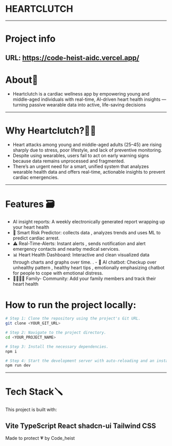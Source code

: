 # HEARTCLUTCH
----
# Project info
**URL: https://code-heist-aidc.vercel.app/**
----
# About🚀

- Heartclutch is a cardiac wellness app by empowering young and middle-aged individuals with real-time, AI-driven heart health insights — turning passive wearable data into active, life-saving decisions
----
# Why Heartclutch?💙🤍

- Heart attacks among young and middle-aged adults (25–45) are rising sharply due to stress, poor lifestyle, and lack of preventive monitoring.
-  Despite using wearables, users fail to act on early warning signs because data remains unprocessed and fragmented.
- There’s an urgent need for a smart, unified system that analyzes wearable health data and offers real-time, actionable insights to prevent cardiac emergencies.
-----
# Features 🗃️ 
- AI insight reports: A weekly electronically generated report wrapping up your heart health
- 🧠 Smart Risk Predictor: collects data , analyzes trends and uses ML to predict cardiac arrest. 
- ⚠️ Real-Time-Alerts: Instant alerts , sends notification and alert emergency contacts and nearby medical services. 
- 📊 Heart Health Dashboard: Interactive and clean visualized data through charts and graphs over time. . - 🤖 AI chatbot: Checkup over unhealthy pattern , healthy heart tips , emotionally emphasizing chatbot for people to cope with emotional distress. 
- 👨‍👩‍👧‍👦 Family- Community: Add your family members and track their heart health

# How to run the project locally:

```sh
# Step 1: Clone the repository using the project's Git URL.
git clone <YOUR_GIT_URL>

# Step 2: Navigate to the project directory.
cd <YOUR_PROJECT_NAME>

# Step 3: Install the necessary dependencies.
npm i

# Step 4: Start the development server with auto-reloading and an instant preview.
npm run dev
``` 
----

# Tech Stack🪛
This project is built with:

Vite
TypeScript
React
shadcn-ui
Tailwind CSS
----

Made to protect 💗 by Code_heist
